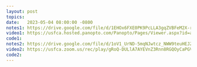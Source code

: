 ```yaml
---
layout: post
topics: 
date:   2023-05-04 08:00:00 -0800
notes1: https://drive.google.com/file/d/1EHOx6FXE0PK9PcLLA3gqZVBFeM2X-r5p/view?usp=sharing 
video1: https://usfca.hosted.panopto.com/Panopto/Pages/Viewer.aspx?id=ab3e439a-9c31-4e68-8910-af93011bdada
code1: 
notes2: https://drive.google.com/file/d/1oV1_UrND-5mqNJwtcz_NWW9teuHEJZzl/view?usp=share_link
video2: https://usfca.zoom.us/rec/play/gRoQ-DULlA7AYEVnZ3Rnn8RGQOyCaPGVPS3LgaB2qisyS4QxnNDR-6YdCGIHQ4yWLTsrYUWJ20p19Dty.sgYqpPf4GLlHaju7?canPlayFromShare=true&from=share_recording_detail&continueMode=true&componentName=rec-play&originRequestUrl=https%3A%2F%2Fusfca.zoom.us%2Frec%2Fshare%2FKURQLJO8tBb94mfCniImDYBqd-I25s_nJsQn79S850FNFTD0bkmtuZ7xcARL8JsK.SfXP3kmHLKnAecHu
code2:
---
```

